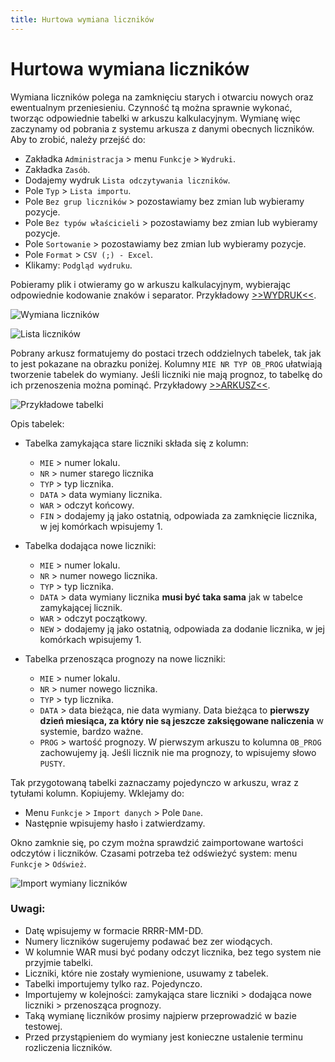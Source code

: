 ```yaml
---
title: Hurtowa wymiana liczników
---
```

# Hurtowa wymiana liczników

Wymiana liczników polega na zamknięciu starych i otwarciu nowych oraz ewentualnym przeniesieniu. Czynność tą można sprawnie wykonać, tworząc odpowiednie tabelki w arkuszu kalkulacyjnym. Wymianę więc zaczynamy od pobrania z systemu arkusza z danymi obecnych liczników. Aby to zrobić, należy przejść do:

- Zakładka `Administracja` > menu `Funkcje` > `Wydruki`.
- Zakładka `Zasób`.
- Dodajemy wydruk `Lista odczytywania liczników`.
- Pole `Typ` > `Lista importu`.
- Pole `Bez grup liczników` > pozostawiamy bez zmian lub wybieramy pozycje.
- Pole `Bez typów właścicieli` > pozostawiamy bez zmian lub wybieramy pozycje.
- Pole `Sortowanie` > pozostawiamy bez zmian lub wybieramy pozycje.
- Pole `Format` > `CSV (;) - Excel`.
- Klikamy: `Podgląd wydruku`.

Pobieramy plik i otwieramy go w arkuszu kalkulacyjnym, wybierając odpowiednie kodowanie znaków i separator. Przykładowy [>>WYDRUK<<](listaodczytywanialicznikow.xls).

![Wymiana liczników](wymlicznikow1.gif)

![Lista liczników](wymlistalicznikow.png)

Pobrany arkusz formatujemy do postaci trzech oddzielnych tabelek, tak jak to jest pokazane na obrazku poniżej. Kolumny `MIE NR TYP OB_PROG` ułatwiają tworzenie tabelek do wymiany. Jeśli liczniki nie mają prognoz, to tabelkę do ich przenoszenia można pominąć. Przykładowy [>>ARKUSZ<<](tabelkidowymiany.xls).

![Przykładowe tabelki](tabelkiwymiany.png)

Opis tabelek:

- Tabelka zamykająca stare liczniki składa się z kolumn:
  - `MIE` > numer lokalu.
  - `NR` > numer starego licznika
  - `TYP` > typ licznika.
  - `DATA` > data wymiany licznika.
  - `WAR` > odczyt końcowy.
  - `FIN` > dodajemy ją jako ostatnią, odpowiada za zamknięcie licznika, w jej komórkach wpisujemy 1.

- Tabelka dodająca nowe liczniki:
  - `MIE` > numer lokalu.
  - `NR` > numer nowego licznika.
  - `TYP` > typ licznika.
  - `DATA` > data wymiany licznika **musi być taka sama** jak w tabelce zamykającej licznik.
  - `WAR` > odczyt początkowy.
  - `NEW` > dodajemy ją jako ostatnią, odpowiada za dodanie licznika, w jej komórkach wpisujemy 1.

- Tabelka przenosząca prognozy na nowe liczniki:
  - `MIE` > numer lokalu.
  - `NR` > numer nowego licznika.
  - `TYP` > typ licznika.
  - `DATA` > data bieżąca, nie data wymiany. Data bieżąca to **pierwszy dzień miesiąca, za który nie są jeszcze zaksięgowane naliczenia** w systemie, bardzo ważne.
  - `PROG` > wartość prognozy. W pierwszym arkuszu to kolumna `OB_PROG` zachowujemy ją. Jeśli licznik nie ma prognozy, to wpisujemy słowo `PUSTY`.

Tak przygotowaną tabelki zaznaczamy pojedynczo w arkuszu, wraz z tytułami kolumn. Kopiujemy. Wklejamy do:

- Menu `Funkcje` > `Import danych` > Pole `Dane`.
- Następnie wpisujemy hasło i zatwierdzamy. 

Okno zamknie się, po czym można sprawdzić zaimportowane wartości odczytów i liczników. Czasami potrzeba też odświeżyć system: menu `Funkcje` > `Odśwież`.

![Import wymiany liczników](importwymianylicznikow.gif)

### Uwagi:

- Datę wpisujemy w formacie RRRR-MM-DD.
- Numery liczników sugerujemy podawać bez zer wiodących.
- W kolumnie WAR musi być podany odczyt licznika, bez tego system nie przyjmie tabelki.
- Liczniki, które nie zostały wymienione, usuwamy z tabelek.
- Tabelki importujemy tylko raz. Pojedynczo.
- Importujemy w kolejności: zamykająca stare liczniki > dodająca nowe liczniki > przenosząca prognozy.
- Taką wymianę liczników prosimy najpierw przeprowadzić w bazie testowej.
- Przed przystąpieniem do wymiany jest konieczne ustalenie terminu rozliczenia liczników.